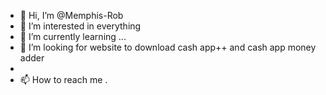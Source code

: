 - 👋 Hi, I’m @Memphis-Rob
- 👀 I’m interested in everything
- 🌱 I’m currently learning ...
- 💞️ I’m looking for website to download cash app++ and cash app money adder 
- 
- 📫 How to reach me .
